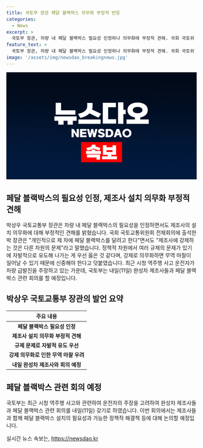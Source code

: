 ```yaml
---
title: 국토부 장관 페달 블랙박스 의무화 부정적 반응
categories:
  - News
excerpt: >
  국토부 장관, 차량 내 페달 블랙박스 필요성 인정하나 의무화에 부정적 견해. 국회 국토위 전체회의 출석, 개인 차량에는 달겠지만 제조사 의무화는 다른 문제. 정책적 차원과 무역 마찰 우려로 자발적 유도가 우선. 시청 역주행 사고로 논란 일고, 국토부 내일 완성차 제조사와 회의 예정.
feature_text: >
  국토부 장관, 차량 내 페달 블랙박스 필요성 인정하나 의무화에 부정적 견해. 국회 국토위 전체회의 출석, 개인 차량에는 달겠지만 제조사 의무화는 다른 문제. 정책적 차원과 무역 마찰 우려로 자발적 유도가 우선. 시청 역주행 사고로 논란 일고, 국토부 내일 완성차 제조사와 회의 예정.
image: '/assets/img/newsdao_breakingnews.jpg'
---
```


<p><img src="/assets/img/newsdao_breakingnews.jpg" alt="flaretime 속보" /></p>

<h2 data-ke-size="size26">페달 블랙박스의 필요성 인정, 제조사 설치 의무화 부정적 견해</h2>

<p data-ke-size="size16">박상우 국토교통부 장관은 차량 내 페달 블랙박스의 필요성을 인정하면서도 제조사의 설치 의무화에 대해 부정적인 견해를 밝혔습니다. 국회 국토교통위원회 전체회의에 출석한 박 장관은 "개인적으로 제 차에 페달 블랙박스를 달려고 한다"면서도 "제조사에 강제하는 것은 다른 차원의 문제"라고 말했습니다. 정책적 차원에서 여러 규제의 문제가 있기에 자발적으로 유도해 나가는 게 우선 옳은 것 같다며, 강제로 의무화하면 무역 마찰이 일어날 수 있기 때문에 신중해야 한다고 덧붙였습니다. 최근 시청 역주행 사고 운전자가 차량 급발진을 주장하고 있는 가운데, 국토부는 내일(11일) 완성차 제조사들과 페달 블랙박스 관련 회의를 할 예정입니다.</p>

<h2 data-ke-size="size26">박상우 국토교통부 장관의 발언 요약</h2>

<table>
<thead>
<tr>
<th style="text-align: center; height: 17px;"><b>주요 내용</b></th>
</tr>
</thead>
<tbody>
<tr>
<td style="text-align: center; height: 17px;"><b>페달 블랙박스 필요성 인정</b></td>
</tr>
<tr>
<td style="text-align: center; height: 17px;"><b>제조사 설치 의무화 부정적 견해</b></td>
</tr>
<tr>
<td style="text-align: center; height: 17px;"><b>규제 문제로 자발적 유도 우선</b></td>
</tr>
<tr>
<td style="text-align: center; height: 17px;"><b>강제 의무화로 인한 무역 마찰 우려</b></td>
</tr>
<tr>
<td style="text-align: center; height: 17px;"><b>내일 완성차 제조사와 회의 예정</b></td>
</tr>
</tbody>
</table>

<h2 data-ke-size="size26">페달 블랙박스 관련 회의 예정</h2>

<p data-ke-size="size16">국토부는 최근 시청 역주행 사고와 관련하여 운전자의 주장을 고려하여 완성차 제조사들과 페달 블랙박스 관련 회의를 내일(11일) 갖기로 하였습니다. 이번 회의에서는 제조사들과 함께 페달 블랙박스 설치의 필요성과 가능한 정책적 해결책 등에 대해 논의할 예정입니다.</p>
실시간 뉴스 속보는, <a href="https://newsdao.kr" rel="dofollow">https://newsdao.kr</a>


